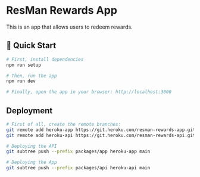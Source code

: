 # ResMan Rewards App

This is an app that allows users to redeem rewards.

## 🚀 Quick Start

```bash
# First, install dependencies
npm run setup

# Then, run the app
npm run dev

# Finally, open the app in your browser: http://localhost:3000
```

## Deployment

```bash
# First of all, create the remote branches:
git remote add heroku-app https://git.heroku.com/resman-rewards-app.git
git remote add heroku-api https://git.heroku.com/resman-rewards-api.git

# Deploying the API
git subtree push --prefix packages/app heroku-app main

# Deploying the App
git subtree push --prefix packages/api heroku-api main
```
